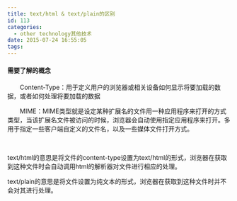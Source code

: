```yaml
---
title: text/html & text/plain的区别
id: 113
categories:
  - other technology其他技术
date: 2015-07-24 16:55:05
tags:
---
```


#### 需要了解的概念

　　Content-Type：用于定义用户的浏览器或相关设备如何显示将要加载的数据，或者如何处理将要加载的数据

　　MIME：MIME类型就是设定某种扩展名的文件用一种应用程序来打开的方式类型，当该扩展名文件被访问的时候，浏览器会自动使用指定应用程序来打开。多用于指定一些客户端自定义的文件名，以及一些媒体文件打开方式。

&nbsp;

text/html的意思是将文件的content-type设置为text/html的形式，浏览器在获取到这种文件时会自动调用html的解析器对文件进行相应的处理。

text/plain的意思是将文件设置为纯文本的形式，浏览器在获取到这种文件时并不会对其进行处理。